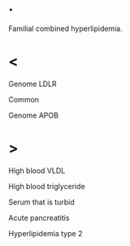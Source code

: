 # .

Familial combined hyperlipidemia.

# <

Genome LDLR

Common

Genome APOB

# >

High blood VLDL

High blood triglyceride

Serum that is turbid

Acute pancreatitis

Hyperlipidemia type 2
